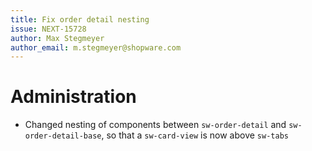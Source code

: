 ```yaml
---
title: Fix order detail nesting
issue: NEXT-15728
author: Max Stegmeyer
author_email: m.stegmeyer@shopware.com
---
```

# Administration
* Changed nesting of components between `sw-order-detail` and `sw-order-detail-base`, so that a `sw-card-view` is now above `sw-tabs`
